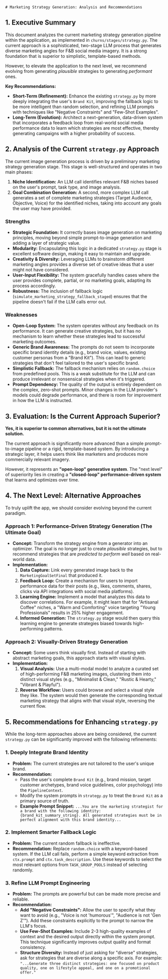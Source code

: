     # Marketing Strategy Generation: Analysis and Recommendations

## 1. Executive Summary

This document analyzes the current marketing strategy generation pipeline within the application, as implemented in `churns/stages/strategy.py`. The current approach is a sophisticated, two-stage LLM process that generates diverse marketing angles for F&B social media imagery. It is a strong foundation that is superior to simplistic, template-based methods.

However, to elevate the application to the next level, we recommend evolving from generating *plausible* strategies to generating *performant* ones.

**Key Recommendations:**

*   **Short-Term (Refinement):** Enhance the existing `strategy.py` by more deeply integrating the user's `Brand Kit`, improving the fallback logic to be more intelligent than random selection, and refining LLM prompts with techniques like "Negative Constraints" and "Few-Shot Examples".
*   **Long-Term (Evolution):** Architect a next-generation, data-driven system that incorporates a feedback loop from real-world social media performance data to learn which strategies are most effective, thereby generating campaigns with a higher probability of success.

## 2. Analysis of the Current `strategy.py` Approach

The current image generation process is driven by a preliminary marketing strategy generation stage. This stage is well-structured and operates in two main phases:

1.  **Niche Identification:** An LLM call identifies relevant F&B niches based on the user's prompt, task type, and image analysis.
2.  **Goal Combination Generation:** A second, more complex LLM call generates a set of complete marketing strategies (Target Audience, Objective, Voice) for the identified niches, taking into account any goals the user may have provided.

### Strengths

*   **Strategic Foundation:** It correctly bases image generation on marketing principles, moving beyond simple prompt-to-image generation and adding a layer of strategic value.
*   **Modularity:** Encapsulating this logic in a dedicated `strategy.py` stage is excellent software design, making it easy to maintain and upgrade.
*   **Creativity & Diversity:** Leveraging LLMs to brainstorm different marketing angles provides a diverse set of creative ideas that a user might not have considered.
*   **User-Input Flexibility:** The system gracefully handles cases where the user provides complete, partial, or no marketing goals, adapting its process accordingly.
*   **Robustness:** The inclusion of fallback logic (`simulate_marketing_strategy_fallback_staged`) ensures that the pipeline doesn't fail if the LLM calls error out.

### Weaknesses

*   **Open-Loop System:** The system operates without any feedback on its performance. It can generate creative strategies, but it has no mechanism to learn whether these strategies lead to successful marketing outcomes.
*   **Generic Brand Awareness:** The prompts do not seem to incorporate specific brand identity details (e.g., brand voice, values, existing customer personas from a "Brand Kit"). This can lead to generic strategies that don't feel tailored to the user's specific brand.
*   **Simplistic Fallback:** The fallback mechanism relies on `random.choice` from predefined pools. This is a weak substitute for the LLM and can produce irrelevant or nonsensical strategies when it's triggered.
*   **Prompt Dependency:** The quality of the output is entirely dependent on the complex, zero-shot prompts. Minor changes in the LLM provider's models could degrade performance, and there is room for improvement in how the LLM is instructed.

## 3. Evaluation: Is the Current Approach Superior?

**Yes, it is superior to common alternatives, but it is not the ultimate solution.**

The current approach is significantly more advanced than a simple prompt-to-image pipeline or a rigid, template-based system. By introducing a strategic layer, it helps users think like marketers and produces more commercially relevant imagery.

However, it represents an **"open-loop" generative system**. The "next level" of superiority lies in creating a **"closed-loop" performance-driven system** that learns and optimizes over time.

## 4. The Next Level: Alternative Approaches

To truly uplift the app, we should consider evolving beyond the current paradigm.

### Approach 1: Performance-Driven Strategy Generation (The Ultimate Goal)

*   **Concept:** Transform the strategy engine from a generator into an optimizer. The goal is no longer just to create *plausible* strategies, but to recommend strategies that are *predicted to perform well* based on real-world data.
*   **Implementation:**
    1.  **Data Capture:** Link every generated image back to the `MarketingGoalSetFinal` that produced it.
    2.  **Feedback Loop:** Create a mechanism for users to import performance data for their posts (e.g., likes, comments, shares, clicks via API integrations with social media platforms).
    3.  **Learning Engine:** Implement a model that analyzes this data to discover correlations. For example, it might learn that for "Artisanal Coffee" niches, a "Warm and Comforting" voice targeting "Young Professionals" results in 25% higher engagement.
    4.  **Informed Generation:** The `strategy.py` stage would then query this learning engine to generate strategies biased towards high-performing patterns.

### Approach 2: Visually-Driven Strategy Generation

*   **Concept:** Some users think visually first. Instead of starting with abstract marketing goals, this approach starts with visual styles.
*   **Implementation:**
    1.  **Visual Analysis:** Use a multi-modal model to analyze a curated set of high-performing F&B marketing images, clustering them into distinct visual styles (e.g., "Minimalist & Clean," "Rustic & Hearty," "Vibrant & Playful").
    2.  **Reverse Workflow:** Users could browse and select a visual style they like. The system would then generate the corresponding textual marketing strategy that aligns with that visual style, reversing the current flow.

## 5. Recommendations for Enhancing `strategy.py`

While the long-term approaches above are being considered, the current `strategy.py` can be significantly improved with the following refinements:

### 1. **Deeply Integrate Brand Identity**
*   **Problem:** The current strategies are not tailored to the user's unique brand.
*   **Recommendation:**
    *   Pass the user's complete `Brand Kit` (e.g., brand mission, target customer archetypes, brand voice guidelines, color psychology) into the `PipelineContext`.
    *   Modify the system prompts in `strategy.py` to treat the `Brand Kit` as a primary source of truth.
    *   **Example Prompt Snippet:** `...You are the marketing strategist for a brand with the following identity: {brand_kit_summary_string}. All generated strategies must be in perfect alignment with this brand identity...`

### 2. **Implement Smarter Fallback Logic**
*   **Problem:** The current random fallback is ineffective.
*   **Recommendation:** Replace `random.choice` with a keyword-based system. If the LLM call fails, perform a simple keyword extraction from `ctx.prompt` and `ctx.task_description`. Use these keywords to select the most relevant options from `TASK_GROUP_POOLS` instead of selecting randomly.

### 3. **Refine LLM Prompt Engineering**
*   **Problem:** The prompts are powerful but can be made more precise and reliable.
*   **Recommendation:**
    *   **Add "Negative Constraints":** Allow the user to specify what they want to avoid (e.g., "Voice is not 'humorous'", "Audience is not 'Gen Z'"). Add these constraints explicitly to the prompt to narrow the LLM's focus.
    *   **Use Few-Shot Examples:** Include 2-3 high-quality examples of context and the desired output directly within the system prompt. This technique significantly improves output quality and format consistency.
    *   **Structure Diversity:** Instead of just asking for "diverse" strategies, ask for strategies that are diverse along a specific axis. For example: `"...Generate three distinct strategies: one focused on product quality, one on lifestyle appeal, and one on a promotional offer."`
